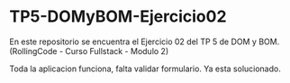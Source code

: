 # TP5-DOMyBOM-Ejercicio02
En este repositorio se encuentra el Ejercicio 02 del TP 5 de DOM y BOM. (RollingCode - Curso Fullstack - Modulo 2)



Toda la aplicacion funciona, falta validar formulario. 
Ya esta solucionado.